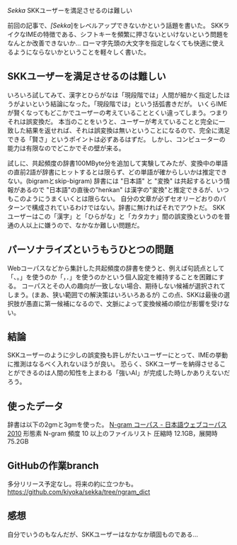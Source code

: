 *Sekka* SKKユーザーを満足させるのは難しい

前回の記事で、*[Sekka*]をレベルアップできないかという話題を書いた。
SKKライクなIMEの特徴である、シフトキーを頻繁に押さないといけないという問題をなんとか改善できないか…
ローマ字先頭の大文字を指定しなくても快適に使えるようにならないかということを軽々しく書いた。

## SKKユーザーを満足させるのは難しい
いろいろ試してみて、漢字とひらがなは「現段階では」人間が細かく指定したほうがよいという結論になった。「現段階では」という括弧書きだが。
いくらIMEが賢くなってもどこかでユーザーの考えていることとくい違ってしまう。つまりそれは誤変換だ。
本当のことをいうと、ユーザーが考えていることと完全に一致した結果を返せれば、それは誤変換は無いということになるので、完全に満足できる「賢さ」というポイントは必ずあるはずだ。
しかし、コンピューターの能力は有限なのでどこかでその壁が来る。

試しに、共起頻度の辞書100MByte分を追加して実験してみたが、変換中の単語の直前2語が辞書にヒットするとは限らず、どの単語が確からしいかは推定できない。(bigramとskip-bigram)
辞書には "日本語" と "変換" は共起するという情報があるので "日本語"の直後の"henkan" は漢字の"変換"と推定できるが、いつもこのようにうまくいくとは限らない。
自分の文章が必ずセオリーどおりのパターンで構成されているわけではない。辞書に無ければそれでアウトだ。
SKKユーザーはこの「漢字」と「ひらがな」と「カタカナ」間の誤変換というのを普通の人以上に嫌うので、なかなか難しい問題だ。

## パーソナライズというもうひとつの問題
Webコーパスなどから集計した共起頻度の辞書を使うと、例えば句読点として「、。」を使うのか「，．」を使うのかという個人設定を維持することを困難にする。
コーパスとその人の趣向が一致しない場合、期待しない候補が選択されてしまう。(まあ、狭い範囲での解決策はいろいろあるが)
この点、SKKは最後の選択肢が愚直に第一候補になるので、文脈によって変換候補の順位が影響を受けない。

## 結論
SKKユーザーのように少しの誤変換も許しがたいユーザーにとって、IMEの挙動に推測はなるべく入れないほうが良い。
恐らく、SKKユーザーを納得させることができるのは人間の知性を上まわる「強いAI」が完成した時しかありえないだろう。

## 使ったデータ
辞書は以下の2gmと3gmを使った。
 [N-gram コーパス - 日本語ウェブコーパス 2010](http://s-yata.jp/corpus/nwc2010/ngrams/)
 形態素 N-gram 頻度 10 以上のファイルリスト    圧縮時 12.1GB，展開時 75.2GB 

## GitHubの作業branch
多分リリース予定なし。将来の約に立つかも。
 https://github.com/kiyoka/sekka/tree/ngram_dict

## 感想
自分でいうのもなんだが、SKKユーザーはなかなか頑固ものである…
